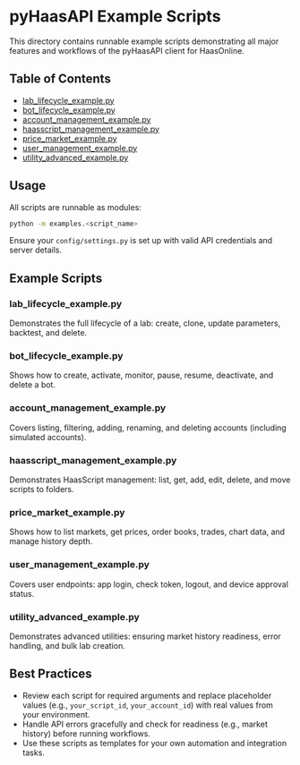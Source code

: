 # pyHaasAPI Example Scripts

This directory contains runnable example scripts demonstrating all major features and workflows of the pyHaasAPI client for HaasOnline.

## Table of Contents

- [lab_lifecycle_example.py](#lab_lifecycle_examplepy)
- [bot_lifecycle_example.py](#bot_lifecycle_examplepy)
- [account_management_example.py](#account_management_examplepy)
- [haasscript_management_example.py](#haasscript_management_examplepy)
- [price_market_example.py](#price_market_examplepy)
- [user_management_example.py](#user_management_examplepy)
- [utility_advanced_example.py](#utility_advanced_examplepy)

## Usage

All scripts are runnable as modules:

```bash
python -m examples.<script_name>
```

Ensure your `config/settings.py` is set up with valid API credentials and server details.

## Example Scripts

### lab_lifecycle_example.py
Demonstrates the full lifecycle of a lab: create, clone, update parameters, backtest, and delete.

### bot_lifecycle_example.py
Shows how to create, activate, monitor, pause, resume, deactivate, and delete a bot.

### account_management_example.py
Covers listing, filtering, adding, renaming, and deleting accounts (including simulated accounts).

### haasscript_management_example.py
Demonstrates HaasScript management: list, get, add, edit, delete, and move scripts to folders.

### price_market_example.py
Shows how to list markets, get prices, order books, trades, chart data, and manage history depth.

### user_management_example.py
Covers user endpoints: app login, check token, logout, and device approval status.

### utility_advanced_example.py
Demonstrates advanced utilities: ensuring market history readiness, error handling, and bulk lab creation.

## Best Practices

- Review each script for required arguments and replace placeholder values (e.g., `your_script_id`, `your_account_id`) with real values from your environment.
- Handle API errors gracefully and check for readiness (e.g., market history) before running workflows.
- Use these scripts as templates for your own automation and integration tasks. 